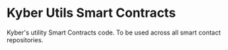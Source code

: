 # Kyber Utils Smart Contracts
Kyber's utility Smart Contracts code. To be used across all smart contact repositories.
